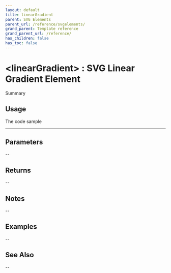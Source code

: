```yaml
---
layout: default
title: linearGradient
parent: SVG Elements
parent_url: /reference/svgelements/
grand_parent: Template reference
grand_parent_url: /reference/
has_children: false
has_toc: false
---
```


# &lt;linearGradient&gt; : SVG Linear Gradient Element

Summary

## Usage

 The code sample

---

## Parameters

--

## Returns 

--

## Notes


-- 

## Examples


--


## See Also


--

